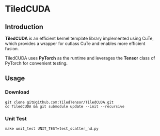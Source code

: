 # TiledCUDA

## Introduction

**TiledCUDA** is an efficient kernel template library implemented using CuTe, which provides a wrapper for cutlass CuTe and enables more efficient fusion.

TiledCUDA uses **PyTorch** as the runtime and leverages the **Tensor** class of PyTorch for convenient testing.

## Usage
### Download
```
git clone git@github.com:TiledTensor/TiledCUDA.git
cd TiledCUDA && git submodule update --init --recursive
```

### Unit Test
```
make unit_test UNIT_TEST=test_scatter_nd.py
```